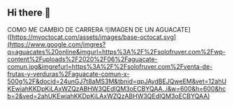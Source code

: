 ## Hi there 👋
COMO ME CAMBIO DE CARRERA
![IMAGEN DE UN AGUACATE]([https://myoctocat.com/assets/images/base-octocat.svg](https://www.google.com/imgres?q=aguacates%20online&imgurl=https%3A%2F%2Fsolofruver.com%2Fwp-content%2Fuploads%2F2020%2F06%2Faguacate-comun.jpg&imgrefurl=https%3A%2F%2Fsolofruver.com%2Fventa-de-frutas-y-verduras%2Faguacate-comun-x-500g%2F&docid=24unGJ7t8aMS3M&tbnid=qpJAydBEJQweEM&vet=12ahUKEwiahKKDpKiLAxWZQzABHW3QEdIQM3oECBYQAA..i&w=600&h=600&hcb=2&ved=2ahUKEwiahKKDpKiLAxWZQzABHW3QEdIQM3oECBYQAA)
<!--
**LevidSoto/LevidSoto** is a ✨ _special_ ✨ repository because its `README.md` (this file) appears on your GitHub profile.

Here are some ideas to get you started:

- 🔭 I’m currently working on ...
- 🌱 I’m currently learning ...
- 👯 I’m looking to collaborate on ...
- 🤔 I’m looking for help with ...
- 💬 Ask me about ...
- 📫 How to reach me: ...
- 😄 Pronouns: ...
- ⚡ Fun fact: ...
-->
